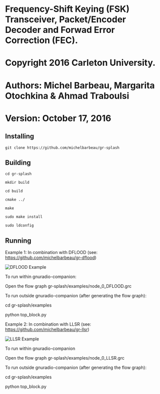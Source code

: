 #  Frequency-Shift Keying (FSK) Transceiver, Packet/Encoder Decoder and Forwad Error Correction (FEC).

# Copyright 2016 Carleton University.
# Authors: Michel Barbeau, Margarita Otochkina & Ahmad Traboulsi
# Version: October 17, 2016

## Installing 

`git clone https://github.com/michelbarbeau/gr-splash`

## Building


```
cd gr-splash

mkdir build

cd build 

cmake ../

make

sudo make install

sudo ldconfig

```

## Running

Example 1: In combination with DFLOOD (see: https://github.com/michelbarbeau/gr-dflood)

![DFLOOD Example](https://github.com/michelbarbeau/gr-splash/blob/master/node_DFLOOD.png)

To run within gnuradio-companion:

Open the flow graph  gr-splash/examples/node_0_DFLOOD.grc

To run outside gnuradio-companion (after generating the flow graph):

cd gr-splash/examples

python top_block.py

Example 2: In combination with LLSR (see: https://github.com/michelbarbeau/gr-llsr)

![LLSR Example](https://github.com/michelbarbeau/gr-splash/blob/master/node_LLSR.png)

To run within gnuradio-companion 

Open the flow graph  gr-splash/examples/node_0_LLSR.grc

To run outside gnuradio-companion (after generating the flow graph):

cd gr-splash/examples

python top_block.py
